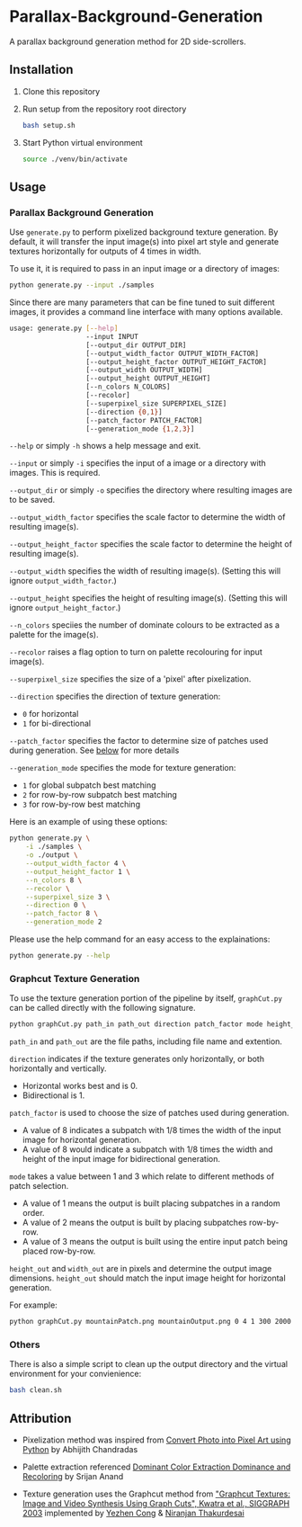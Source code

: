 # Parallax-Background-Generation

A parallax background generation method for 2D side-scrollers.

## Installation

1. Clone this repository

2. Run setup from the repository root directory

   ```bash
   bash setup.sh
   ```

3. Start Python virtual environment

   ```bash
   source ./venv/bin/activate
   ```

## Usage

### Parallax Background Generation

Use `generate.py` to perform pixelized background texture generation.
By default, it will transfer the input image(s) into pixel art style and
generate textures horizontally for outputs of 4 times in width.

To use it, it is required to pass in an input image or a directory of images:

```bash
python generate.py --input ./samples
```

Since there are many parameters that can be fine tuned to suit different images,
it provides a command line interface with many options available.

```bash
usage: generate.py [--help]
                   --input INPUT
                   [--output_dir OUTPUT_DIR]
                   [--output_width_factor OUTPUT_WIDTH_FACTOR]
                   [--output_height_factor OUTPUT_HEIGHT_FACTOR]
                   [--output_width OUTPUT_WIDTH]
                   [--output_height OUTPUT_HEIGHT]
                   [--n_colors N_COLORS]
                   [--recolor]
                   [--superpixel_size SUPERPIXEL_SIZE]
                   [--direction {0,1}]
                   [--patch_factor PATCH_FACTOR]
                   [--generation_mode {1,2,3}]
```

`--help` or simply `-h`
shows a help message and exit.

`--input` or simply `-i`
specifies the input of a image or a directory with images. This is required.

`--output_dir` or simply `-o`
specifies the directory where resulting images are to be saved.

`--output_width_factor`
specifies the scale factor to determine the width of resulting image(s).

`--output_height_factor`
specifies the scale factor to determine the height of resulting image(s).

`--output_width`
specifies the width of resulting image(s). (Setting this will ignore `output_width_factor`.)

`--output_height`
specifies the height of resulting image(s). (Setting this will ignore `output_height_factor`.)

`--n_colors`
speciies the number of dominate colours to be extracted as a palette for the image(s).

`--recolor`
raises a flag option to turn on palette recolouring for input image(s).

`--superpixel_size`
specifies the size of a 'pixel' after pixelization.

`--direction`
specifies the direction of texture generation:

+ `0` for horizontal
+ `1` for bi-directional

`--patch_factor`
specifies the factor to determine size of patches used during generation.
See [below](#Graphcut-Texture-Generation) for more details

`--generation_mode`
specifies the mode for texture generation:

+ `1` for global subpatch best matching
+ `2` for row-by-row subpatch best matching
+ `3` for row-by-row best matching

Here is an example of using these options:

```bash
python generate.py \
    -i ./samples \
    -o ./output \
    --output_width_factor 4 \
    --output_height_factor 1 \
    --n_colors 8 \
    --recolor \
    --superpixel_size 3 \
    --direction 0 \
    --patch_factor 8 \
    --generation_mode 2
```

Please use the help command for an easy access to the explainations:

```bash
python generate.py --help
```

### Graphcut Texture Generation

To use the texture generation portion of the pipeline by itself, `graphCut.py` can be called directly with the following signature.
```bash
python graphCut.py path_in path_out direction patch_factor mode height_out width_out
```
`path_in` and `path_out` are the file paths, including file name and extention.

`direction` indicates if the texture generates only horizontally, or both horizontally and vertically.  
+ Horizontal works best and is 0.  
+ Bidirectional is 1.

`patch_factor` is used to choose the size of patches used during generation. 
+ A value of 8 indicates a subpatch with 1/8 times the width of the input image for horizontal generation.  
+ A value of 8 would indicate a subpatch with 1/8 times the width and height of the input image for bidirectional generation.

`mode` takes a value between 1 and 3 which relate to different methods of patch selection. 
+ A value of 1 means the output is built placing subpatches in a random order.  
+ A value of 2 means the output is built by placing subpatches row-by-row. 
+ A value of 3 means the output is built using the entire input patch being placed row-by-row.

`height_out` and `width_out` are in pixels and determine the output image dimensions.  `height_out` should match the input image height for horizontal generation.

For example:
```bash
python graphCut.py mountainPatch.png mountainOutput.png 0 4 1 300 2000
```

### Others

There is also a simple script to clean up the output directory
and the virtual environment for your convienience:

```bash
bash clean.sh
```

## Attribution

+ Pixelization method was inspired from
  [Convert Photo into Pixel Art using Python](https://towardsdatascience.com/convert-photo-into-pixel-art-using-python-d0b9bd235797)
  by Abhijith Chandradas

+ Palette extraction referenced
  [Dominant Color Extraction Dominance and Recoloring](https://github.com/srijannnd/Dominant-Color-Extraction-Dominance-and-Recoloring)
  by Srijan Anand

+ Texture generation uses the Graphcut method from
  ["Graphcut Textures: Image and Video Synthesis Using Graph Cuts",  Kwatra et al., SIGGRAPH 2003](https://www.cc.gatech.edu/cpl/projects/graphcuttextures/)
  implemented by
  [Yezhen Cong](https://github.com/THU17cyz/GraphCut) &
  [Niranjan Thakurdesai](https://github.com/niranjantdesai/image-blending-graphcuts)
